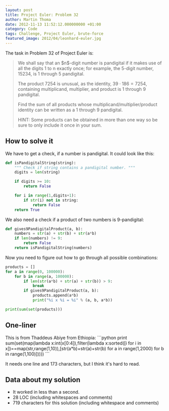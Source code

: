 ```yaml
---
layout: post
title: Project Euler: Problem 32
author: Martin Thoma
date: 2012-11-13 11:52:12.000000000 +01:00
category: Code
tags: Challenge, Project Euler, brute-force
featured_image: 2012/04/leonhard-euler.jpg
---
```

The task in Problem 32 of Project Euler is:

<blockquote>We shall say that an $n$-digit number is pandigital if it makes use of all the digits 1 to n exactly once; for example, the 5-digit number, 15234, is 1 through 5 pandigital.

The product 7254 is unusual, as the identity, $39 \cdot 186 = 7254$, containing multiplicand, multiplier, and product is 1 through 9 pandigital.

Find the sum of all products whose multiplicand/multiplier/product identity can be written as a 1 through 9 pandigital.

HINT: Some products can be obtained in more than one way so be sure to only include it once in your sum.</blockquote>

<h2>How to solve it</h2>
We have to get a check, if a number is pandigital. It could look like this:

```python
def isPandigitalString(string):
    """ Check if string contains a pandigital number. """
    digits = len(string)

    if digits >= 10:
        return False

    for i in range(1,digits+1):
        if str(i) not in string:
            return False
    return True
```

We also need a check if a product of two numbers is 9-pandigital:
```python
def gives9PandigitalProduct(a, b):
    numbers = str(a) + str(b) + str(a*b)
    if len(numbers) != 9:
        return False
    return isPandigitalString(numbers)
```

Now you need to figure out how to go through all possible combinations:
```python
products = []
for a in range(0, 100000):
    for b in range(a, 100000):
        if len(str(a*b) + str(a) + str(b)) > 9:
            break
        if gives9PandigitalProduct(a, b):
            products.append(a*b)
            print("%i x %i = %i" % (a, b, a*b))

print(sum(set(products)))
```

<h2>One-liner</h2>
This is from Thaddeus Abiye from Ethiopia:
```python
print sum(set(map(lambda x:int(x[0:4]),filter(lambda x:sorted([i for i in x])==map(str,range(1,10)),[str(a*b)+str(a)+str(b) for a in range(1,2000) for b in range(1,100)]))))
```

It needs one line and 173 characters, but I think it's hard to read.

<h2>Data about my solution</h2>
<ul>
  <li>It worked in less than a second.</li>
  <li>28 LOC (including whitespaces and comments)</li>
  <li>719 characters for this solution (including whitespace and comments)</li>
</ul>
